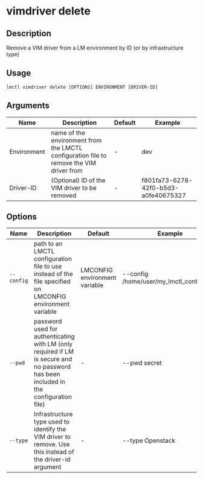# vimdriver delete

## Description

Remove a VIM driver from a LM environment by ID (or by infrastructure type)

## Usage

```
lmctl vimdriver delete [OPTIONS] ENVIRONMENT [DRIVER-ID]
```

## Arguments

| Name        | Description                                                                             | Default | Example                              |
| ----------- | --------------------------------------------------------------------------------------- | ------- | ------------------------------------ |
| Environment | name of the environment from the LMCTL configuration file to remove the VIM driver from | -       | dev                                  |
| Driver-ID   | (Optional) ID of the VIM driver to be removed                                           | -       | f801fa73-6278-42f0-b5d3-a0fe40675327 |

## Options

| Name       | Description                                                                                                                          | Default                       | Example                                  |
| ---------- | ------------------------------------------------------------------------------------------------------------------------------------ | ----------------------------- | ---------------------------------------- |
| `--config` | path to an LMCTL configuration file to use instead of the file specified on LMCONFIG environment variable                            | LMCONFIG environment variable | --config /home/user/my_lmctl_config.yaml |
| `--pwd`    | password used for authenticating with LM (only required if LM is secure and no password has been included in the configuration file) | -                             | --pwd secret                             |
| `--type`   | Infrastructure type used to identify the VIM driver to remove. Use this instead of the driver-id argument                            | -                             | --type Openstack                         |
